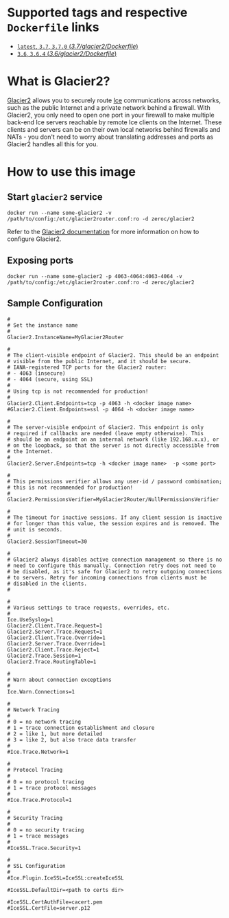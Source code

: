 # Supported tags and respective `Dockerfile` links

-   [`latest`, `3.7`, `3.7.0` (*3.7/glacier2/Dockerfile*)](https://github.com/zeroc-ice/ice-dockerfiles/blob/master/3.7/glacier2/Dockerfile)
-   [`3.6`, `3.6.4` (*3.6/glacier2/Dockerfile*)](https://github.com/zeroc-ice/ice-dockerfiles/blob/master/3.6/glacier2/Dockerfile)

# What is Glacier2?

[Glacier2](https://zeroc.com/products/ice/services/glacier2) allows you to securely route [Ice](https://zeroc.com) communications across networks, such as the public Internet and a private network behind a firewall. With Glacier2, you only need to open one port in your firewall to make multiple back-end Ice servers reachable by remote Ice clients on the Internet. These clients and servers can be on their own local networks behind firewalls and NATs - you don't need to worry about translating addresses and ports as Glacier2 handles all this for you.

# How to use this image

## Start `glacier2` service

```
docker run --name some-glacier2 -v /path/to/config:/etc/glacier2router.conf:ro -d zeroc/glacier2
```

Refer to the  [Glacier2 documentation](https://doc.zeroc.com/display/Ice/Glacier2) for more information on how to configure Glacier2.

## Exposing ports

```
docker run --name some-glacier2 -p 4063-4064:4063-4064 -v /path/to/config:/etc/glacier2router.conf:ro -d zeroc/glacier2
```

## Sample Configuration

```
#
# Set the instance name
#
Glacier2.InstanceName=MyGlacier2Router

#
# The client-visible endpoint of Glacier2. This should be an endpoint
# visible from the public Internet, and it should be secure.
# IANA-registered TCP ports for the Glacier2 router:
# - 4063 (insecure)
# - 4064 (secure, using SSL)
#
# Using tcp is not recommended for production!
#
Glacier2.Client.Endpoints=tcp -p 4063 -h <docker image name>
#Glacier2.Client.Endpoints=ssl -p 4064 -h <docker image name>

#
# The server-visible endpoint of Glacier2. This endpoint is only
# required if callbacks are needed (leave empty otherwise). This
# should be an endpoint on an internal network (like 192.168.x.x), or
# on the loopback, so that the server is not directly accessible from
# the Internet.
#
Glacier2.Server.Endpoints=tcp -h <docker image name>  -p <some port>

#
# This permissions verifier allows any user-id / password combination;
# this is not recommended for production!
#
Glacier2.PermissionsVerifier=MyGlacier2Router/NullPermissionsVerifier

#
# The timeout for inactive sessions. If any client session is inactive
# for longer than this value, the session expires and is removed. The
# unit is seconds.
#
Glacier2.SessionTimeout=30

#
# Glacier2 always disables active connection management so there is no
# need to configure this manually. Connection retry does not need to
# be disabled, as it's safe for Glacier2 to retry outgoing connections
# to servers. Retry for incoming connections from clients must be
# disabled in the clients.
#

#
# Various settings to trace requests, overrides, etc.
#
Ice.UseSyslog=1
Glacier2.Client.Trace.Request=1
Glacier2.Server.Trace.Request=1
Glacier2.Client.Trace.Override=1
Glacier2.Server.Trace.Override=1
Glacier2.Client.Trace.Reject=1
Glacier2.Trace.Session=1
Glacier2.Trace.RoutingTable=1

#
# Warn about connection exceptions
#
Ice.Warn.Connections=1

#
# Network Tracing
#
# 0 = no network tracing
# 1 = trace connection establishment and closure
# 2 = like 1, but more detailed
# 3 = like 2, but also trace data transfer
#
#Ice.Trace.Network=1

#
# Protocol Tracing
#
# 0 = no protocol tracing
# 1 = trace protocol messages
#
#Ice.Trace.Protocol=1

#
# Security Tracing
#
# 0 = no security tracing
# 1 = trace messages
#
#IceSSL.Trace.Security=1

#
# SSL Configuration
#
#Ice.Plugin.IceSSL=IceSSL:createIceSSL

#IceSSL.DefaultDir=<path to certs dir>

#IceSSL.CertAuthFile=cacert.pem
#IceSSL.CertFile=server.p12
```
